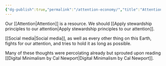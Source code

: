```yaml
---
{"dg-publish":true,"permalink":"/attention-economy/","title":"Attention economy","tags":["consumption"]}
---
```



Our [[Attention\|Attention]] is a resource. We should [[Apply stewardship principles to our attention\|Apply stewardship principles to our attention]].

[[Social media\|Social media]], as well as every other thing on this Earth, fights for our attention, and tries to hold it as long as possible.

Many of these thoughts were percolating already but sprouted upon reading [[Digital Minimalism by Cal Newport\|Digital Minimalism by Cal Newport]].
